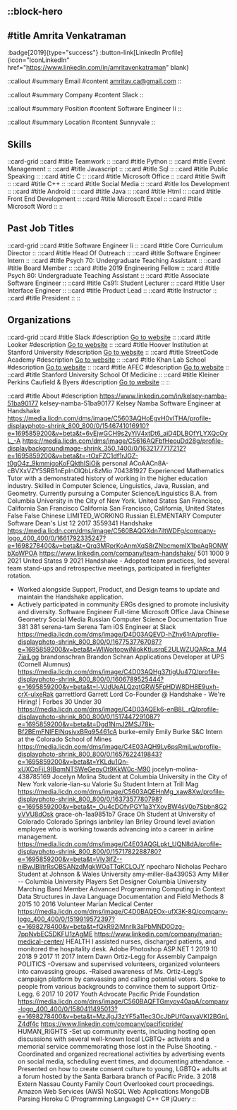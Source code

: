 ::block-hero
---
#title
Amrita Venkatraman
---

:badge[2019]{type="success"}
:button-link[LinkedIn Profile]{icon="IconLinkedIn" href="https://www.linkedin.com/in/amritavenkatraman" blank}

::callout
#summary
Email
#content
amritav.ca@gmail.com
::

::callout
#summary
Company
#content
Slack
::

::callout
#summary
Position
#content
Software Engineer Ii
::

::callout
#summary
Location
#content
Sunnyvale
::

## Skills
::card-grid
::card
#title
Teamwork
::
::card
#title
Python
::
::card
#title
Event Management
::
::card
#title
Javascript
::
::card
#title
Sql
::
::card
#title
Public Speaking
::
::card
#title
C
::
::card
#title
Microsoft Office
::
::card
#title
Swift
::
::card
#title
C++
::
::card
#title
Social Media
::
::card
#title
Ios Development
::
::card
#title
Android
::
::card
#title
Java
::
::card
#title
Html
::
::card
#title
Front End Development
::
::card
#title
Microsoft Excel
::
::card
#title
Microsoft Word
::
::

## Past Job Titles
::card-grid
::card
#title
Software Engineer Ii
::
::card
#title
Core Curriculum Director
::
::card
#title
Head Of Outreach
::
::card
#title
Software Engineer Intern
::
::card
#title
Psych 70: Undergraduate Teaching Assistant
::
::card
#title
Board Member
::
::card
#title
2019 Engineering Fellow
::
::card
#title
Psych 80: Undergraduate Teaching Assistant
::
::card
#title
Associate Software Engineer
::
::card
#title
Cs91: Student Lecturer
::
::card
#title
User Interface Engineer
::
::card
#title
Product Lead
::
::card
#title
Instructor
::
::card
#title
President
::
::

## Organizations
::card-grid
::card
#title
Slack
#description
[Go to website](slack.com)
::
::card
#title
Looker
#description
[Go to website](looker.com)
::
::card
#title
Hoover Institution at Stanford University
#description
[Go to website](hoover.org)
::
::card
#title
StreetCode Academy
#description
[Go to website](streetcodeacademy.org)
::
::card
#title
Khan Lab School
#description
[Go to website](khanlabschool.org)
::
::card
#title
AFEC
#description
[Go to website](afutureforeverychild.org)
::
::card
#title
Stanford University School Of Medicine
::
::card
#title
Kleiner Perkins Caufield & Byers
#description
[Go to website](kpcb.com)
::
::

::card
#title
About
#description
https://www.linkedin.com/in/kelsey-namba-51ba90177 kelsey-namba-51ba90177 Kelsey Namba Software Engineer at Handshake https://media.licdn.com/dms/image/C5603AQHoEgvH0vITHA/profile-displayphoto-shrink_800_800/0/1546741016910?e=1695859200&v=beta&t=6vEjwGCH9s2yYiV4xtDt6_aiD4DLBOfYLYXQcOyL_-A https://media.licdn.com/dms/image/C5616AQFbfHeouDd28g/profile-displaybackgroundimage-shrink_350_1400/0/1632177717212?e=1695859200&v=beta&t=-tOxFZC1df1rJGZ-t0gO4z_9kmmigoKoFQkthISiOik personal ACoAACn8A-cBVXxVZY5SRB1nEpInOlQbLr8zMio 704381927 Experienced Mathematics Tutor with a demonstrated history of working in the higher education industry. Skilled in Computer Science, Linguistics, Java, Russian, and Geometry. Currently pursuing a Computer Science/Linguistics B.A. from Columbia University in the City of New York.  United States San Francisco, California San Francisco California San Francisco, California, United States False False Chinese LIMITED_WORKING Russian ELEMENTARY Computer Software Dean's List 12 2017 3559341 Handshake https://media.licdn.com/dms/image/C560BAQGXdn7iltWDFg/company-logo_400_400/0/1661792335247?e=1698278400&v=beta&t=Qrq3MRprKoAnmXqS8rZNbcmemIX1beAgRONWbXpWPOA https://www.linkedin.com/company/team-handshake/ 501 1000 9 2021 United States 9 2021 Handshake - Adopted team practices, led several team stand-ups and retrospective meetings, participated in firefighter rotation.
- Worked alongside Support, Product, and Design teams to update and maintain the Handshake application.
- Actively participated in community ERGs designed to promote inclusivity and diversity. Software Engineer Full-time Microsoft Office Java Chinese Geometry Social Media Russian Computer Science Documentation True 381 381 serena-tam Serena Tam iOS Engineer at Slack https://media.licdn.com/dms/image/D4D03AQEVD-hZhy61rA/profile-displayphoto-shrink_800_800/0/1677537767087?e=1695859200&v=beta&t=WlWojtopwiNiokKtlusrqE2ULWZUQARca_M47iaiLgg brandonschran Brandon Schran Applications Developer at UPS (Cornell Alumnus) https://media.licdn.com/dms/image/C4D03AQHg37tigUu47Q/profile-displayphoto-shrink_800_800/0/1606789525444?e=1695859200&v=beta&t=l-VJdUeALQzgtGRW5FpHDW8DH8E9uxh-crX-uIxeRak garrettlord Garrett Lord Co-Founder @ Handshake - We're Hiring! | Forbes 30 Under 30 https://media.licdn.com/dms/image/C4D03AQEk6-enB8L_rQ/profile-displayphoto-shrink_800_800/0/1517447291087?e=1695859200&v=beta&t=Dgd1NmJ2MSJ78k-Bf2BEmFNIFElNqsivxBRq95461cA burke-emily Emily Burke S&C Intern at the Colorado School of Mines https://media.licdn.com/dms/image/C4E03AQH9Ly6psRmjLw/profile-displayphoto-shrink_800_800/0/1657622419843?e=1695859200&v=beta&t=YKLdu1Qn-xUXCpFiL9IBqmNTSWeGepyOt9KkW0c-M90 jocelyn-molina-438785169 Jocelyn Molina Student at Columbia University in the City of New York valorie-lian-su Valorie Su Student Intern at Trill Mag https://media.licdn.com/dms/image/C5603AQEHnMg_xaw8Xw/profile-displayphoto-shrink_800_800/0/1637357780798?e=1695859200&v=beta&t=_Ou4cDOfyPGY1a3YXoyBW4sV0p7Sbbn8G2yVVU8dOsk grace-oh-1aa9851b7 Grace Oh Student at University of Colorado Colorado Springs ianbriley Ian Briley Ground level aviation employee who is working towards advancing into a career in airline management. https://media.licdn.com/dms/image/C4E03AQGLpkt_UQN8dA/profile-displayphoto-shrink_800_800/0/1571782288780?e=1695859200&v=beta&t=VIy3ifZ--niBwJBljtrRsOBSANzdMgkWOaTTqKCLOJY npecharo Nicholas Pecharo Student at Johnson & Wales University amy-miller-8a439053 Amy Miller -- Columbia University Players Set Designer Columbia University Marching Band Member Advanced Programming Computing in Context Data Structures in Java Language Documentation and Field Methods 8 2015 10 2016 Volunteer Marian Medical Center https://media.licdn.com/dms/image/C4D0BAQEOx-ufX3K-8Q/company-logo_400_400/0/1519919572397?e=1698278400&v=beta&t=fQkR92jMnrIk3aPbMND0Ozg-7ppNvbEC5DKFU1zAgME https://www.linkedin.com/company/marian-medical-center/ HEALTH I assisted nurses, discharged patients, and monitored the hospitality desk. Adobe Photoshop ASP.NET 1 2019 10 2018 9 2017 11 2017 Intern Dawn Ortiz-Legg for Assembly Campaign POLITICS -Oversaw and supervised volunteers, organized volunteers into canvassing groups.
-Raised awareness of Ms. Ortiz-Legg’s campaign platform by canvassing and calling potential voters. Spoke to people from various backgrounds to convince them to support Ortiz-Legg.
 6 2017 10 2017 Youth Advocate Pacific Pride Foundation https://media.licdn.com/dms/image/C560BAQFTGmyoy40apA/company-logo_400_400/0/1580411495013?e=1698278400&v=beta&t=MzJlgJ3zYF5a11ec3OcJbPUf0axyaVKl2BGnLZ4df4c https://www.linkedin.com/company/pacificpride/ HUMAN_RIGHTS -Set up community events, including hosting open discussions with several well-known local LGBTQ+ activists and a memorial service commemorating those lost in the Pulse Shooting.
-Coordinated and organized recreational activities by advertising events on social media, scheduling event times, and documenting attendance.
-Presented on how to create consent culture to young, LGBTQ+ adults at a forum hosted by the Santa Barbara branch of Pacific Pride.
 3 2018 Extern Nassau County Family Court Overlooked court proceedings. Amazon Web Services (AWS) NoSQL Web Applications MongoDB Parsing Heroku C (Programming Language) C++ C# jQuery
::
